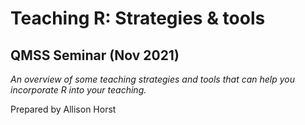 # Teaching R: Strategies & tools

## QMSS Seminar (Nov 2021)

*An overview of some teaching strategies and tools that can help you incorporate R into your teaching.*

Prepared by Allison Horst



